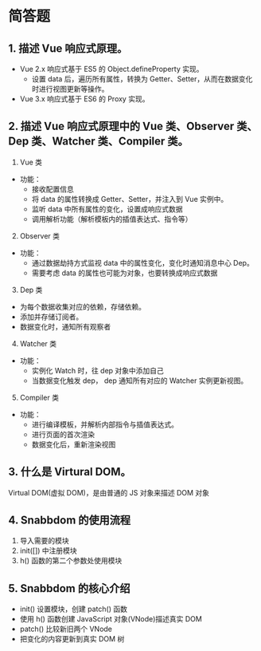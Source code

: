 # 简答题

## 1. 描述 Vue 响应式原理。

- Vue 2.x 响应式基于 ES5 的 Object.defineProperty 实现。
  - 设置 data 后，遍历所有属性，转换为 Getter、Setter，从而在数据变化时进行视图更新等操作。
- Vue 3.x 响应式基于 ES6 的 Proxy 实现。

## 2. 描述 Vue 响应式原理中的 Vue 类、Observer 类、Dep 类、Watcher 类、Compiler 类。

1. Vue 类

- 功能：
  - 接收配置信息
  - 将 data 的属性转换成 Getter、Setter，并注入到 Vue 实例中。
  - 监听 data 中所有属性的变化，设置成响应式数据
  - 调用解析功能（解析模板内的插值表达式、指令等）

2. Observer 类

- 功能：
  - 通过数据劫持方式监视 data 中的属性变化，变化时通知消息中心 Dep。
  - 需要考虑 data 的属性也可能为对象，也要转换成响应式数据

3. Dep 类

- 为每个数据收集对应的依赖，存储依赖。
- 添加并存储订阅者。
- 数据变化时，通知所有观察者

4. Watcher 类

- 功能：
  - 实例化 Watch 时，往 dep 对象中添加自己
  - 当数据变化触发 dep， dep 通知所有对应的 Watcher 实例更新视图。

5. Compiler 类

- 功能：
  - 进行编译模板，并解析内部指令与插值表达式。
  - 进行页面的首次渲染
  - 数据变化后，重新渲染视图

## 3. 什么是 Virtural DOM。

Virtual DOM(虚拟 DOM)，是由普通的 JS 对象来描述 DOM 对象

## 4. Snabbdom 的使用流程

1. 导入需要的模块
2. init([]) 中注册模块
3. h() 函数的第二个参数处使用模块

## 5. Snabbdom 的核心介绍

- init() 设置模块，创建 patch() 函数
- 使用 h() 函数创建 JavaScript 对象(VNode)描述真实 DOM
- patch() 比较新旧两个 VNode
- 把变化的内容更新到真实 DOM 树
